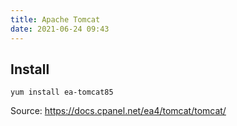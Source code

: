 ```yaml
---
title: Apache Tomcat
date: 2021-06-24 09:43
---
```


## Install

```
yum install ea-tomcat85
```

Source: https://docs.cpanel.net/ea4/tomcat/tomcat/
